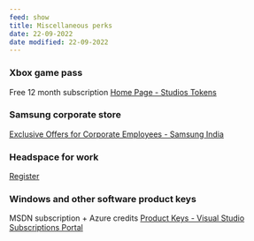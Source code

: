 ```yaml
---
feed: show
title: Miscellaneous perks
date: 22-09-2022
date modified: 22-09-2022
---
```


### Xbox game pass
Free 12 month subscription
[Home Page - Studios Tokens](https://studiostokens.azurewebsites.net/)

### Samsung corporate store
[Exclusive Offers for Corporate Employees - Samsung India](https://www.samsung.com/in/store/corporate/login/)

### Headspace for work
[Register](https://work.headspace.com/microsoft/member-enroll)

### Windows and other software product keys
MSDN subscription + Azure credits
[Product Keys - Visual Studio Subscriptions Portal](https://my.visualstudio.com/ProductKeys?mkt=en-us)